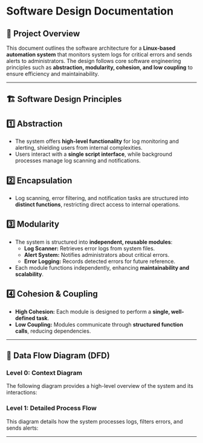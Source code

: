 # Software Design Documentation  

## 📌 Project Overview  
This document outlines the software architecture for a **Linux-based automation system** that monitors system logs for critical errors and sends alerts to administrators. The design follows core software engineering principles such as **abstraction, modularity, cohesion, and low coupling** to ensure efficiency and maintainability.  

---

## 🏗️ Software Design Principles  

## 1️⃣ Abstraction  
- The system offers **high-level functionality** for log monitoring and alerting, shielding users from internal complexities.  
- Users interact with a **single script interface**, while background processes manage log scanning and notifications.  

## 2️⃣ Encapsulation  
- Log scanning, error filtering, and notification tasks are structured into **distinct functions**, restricting direct access to internal operations.  

## 3️⃣ Modularity  
- The system is structured into **independent, reusable modules**:  
  - **Log Scanner:** Retrieves error logs from system files.  
  - **Alert System:** Notifies administrators about critical errors.  
  - **Error Logging:** Records detected errors for future reference.  
- Each module functions independently, enhancing **maintainability and scalability**.  

## 4️⃣ Cohesion & Coupling  
- **High Cohesion:** Each module is designed to perform a **single, well-defined task**.  
- **Low Coupling:** Modules communicate through **structured function calls**, reducing dependencies.  

---

## 🔄 Data Flow Diagram (DFD)  

### **Level 0: Context Diagram**  
The following diagram provides a high-level overview of the system and its interactions:  

### **Level 1: Detailed Process Flow**  
This diagram details how the system processes logs, filters errors, and sends alerts:  

---

